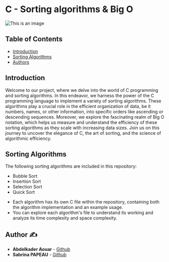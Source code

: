 # **C - Sorting algorithms & Big O**

![This is an image](https://zupimages.net/up/23/38/asrq.png)

## **Table of Contents**

- [Introduction](#introduction)
- [Sorting Algorithms](#sorting-algorithms)
- [Authors](#Authors)

## **Introduction**

Welcome to our project, where we delve into the world of C programming and sorting algorithms. In this endeavor, we harness the power of the C programming language to implement a variety of sorting algorithms. These algorithms play a crucial role in the efficient organization of data, be it numbers, names, or other information, into specific orders like ascending or descending sequences. Moreover, we explore the fascinating realm of Big O notation, which helps us measure and understand the efficiency of these sorting algorithms as they scale with increasing data sizes. Join us on this journey to uncover the elegance of C, the art of sorting, and the science of algorithmic efficiency.


## **Sorting Algorithms**

The following sorting algorithms are included in this repository:

- Bubble Sort
- Insertion Sort
- Selection Sort
- Quick Sort

* Each algorithm has its own C file within the repository, containing both the algorithm implementation and an example usage.
* You can explore each algorithm's file to understand its working and analyze its time complexity and space complexity.


## **Author** :writing_hand:

* **Abdelkader Aouar**  - [Github](https://github.com/powerofcode2023)
* **Sabrina PAPEAU** - [Github](https://github.com/Holbiwan)
